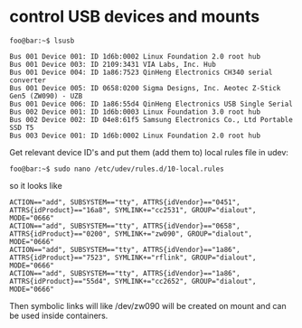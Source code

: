 # control USB devices and mounts
```console
foo@bar:~$ lsusb
```
```console
Bus 001 Device 001: ID 1d6b:0002 Linux Foundation 2.0 root hub
Bus 001 Device 003: ID 2109:3431 VIA Labs, Inc. Hub
Bus 001 Device 004: ID 1a86:7523 QinHeng Electronics CH340 serial converter
Bus 001 Device 005: ID 0658:0200 Sigma Designs, Inc. Aeotec Z-Stick Gen5 (ZW090) - UZB
Bus 001 Device 006: ID 1a86:55d4 QinHeng Electronics USB Single Serial
Bus 002 Device 001: ID 1d6b:0003 Linux Foundation 3.0 root hub
Bus 002 Device 002: ID 04e8:61f5 Samsung Electronics Co., Ltd Portable SSD T5
Bus 003 Device 001: ID 1d6b:0002 Linux Foundation 2.0 root hub
```
Get relevant device ID's and put them (add them to) local rules file in udev:
```console
foo@bar:~$ sudo nano /etc/udev/rules.d/10-local.rules
```
so it looks like
```console
ACTION=="add", SUBSYSTEM=="tty", ATTRS{idVendor}=="0451", ATTRS{idProduct}=="16a8", SYMLINK+="cc2531", GROUP="dialout", MODE="0666"
ACTION=="add", SUBSYSTEM=="tty", ATTRS{idVendor}=="0658", ATTRS{idProduct}=="0200", SYMLINK+="zw090", GROUP="dialout", MODE="0666"
ACTION=="add", SUBSYSTEM=="tty", ATTRS{idVendor}=="1a86", ATTRS{idProduct}=="7523", SYMLINK+="rflink", GROUP="dialout", MODE="0666"
ACTION=="add", SUBSYSTEM=="tty", ATTRS{idVendor}=="1a86", ATTRS{idProduct}=="55d4", SYMLINK+="cc2652", GROUP="dialout", MODE="0666"
```
Then symbolic links will like /dev/zw090 will be created on mount and can be used inside containers.
